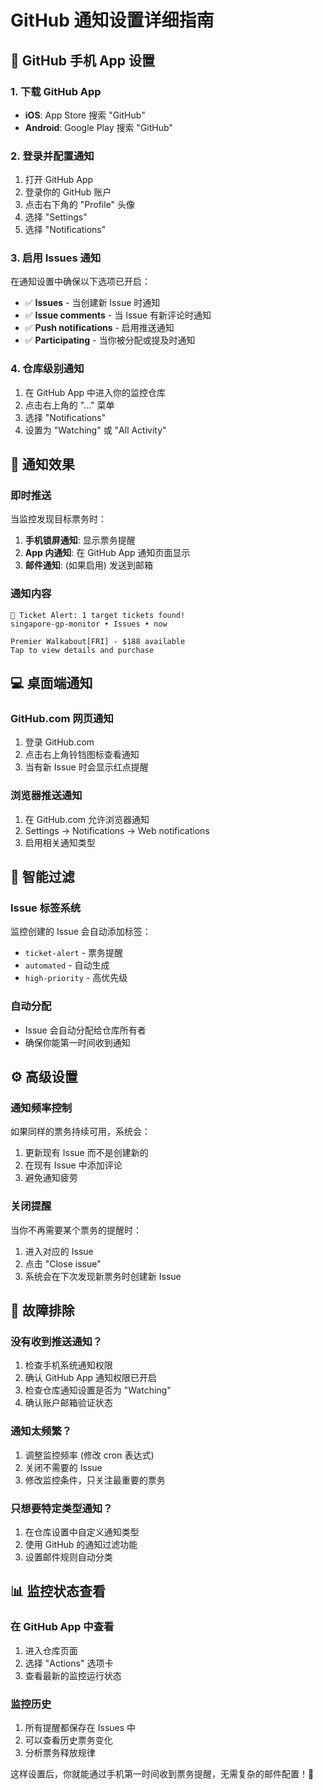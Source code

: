 # GitHub 通知设置详细指南

## 📱 GitHub 手机 App 设置

### 1. 下载 GitHub App
- **iOS**: App Store 搜索 "GitHub"
- **Android**: Google Play 搜索 "GitHub"

### 2. 登录并配置通知
1. 打开 GitHub App
2. 登录你的 GitHub 账户
3. 点击右下角的 "Profile" 头像
4. 选择 "Settings" 
5. 选择 "Notifications"

### 3. 启用 Issues 通知
在通知设置中确保以下选项已开启：
- ✅ **Issues** - 当创建新 Issue 时通知
- ✅ **Issue comments** - 当 Issue 有新评论时通知  
- ✅ **Push notifications** - 启用推送通知
- ✅ **Participating** - 当你被分配或提及时通知

### 4. 仓库级别通知
1. 在 GitHub App 中进入你的监控仓库
2. 点击右上角的 "..." 菜单
3. 选择 "Notifications" 
4. 设置为 "Watching" 或 "All Activity"

## 🔔 通知效果

### 即时推送
当监控发现目标票务时：
1. **手机锁屏通知**: 显示票务提醒
2. **App 内通知**: 在 GitHub App 通知页面显示
3. **邮件通知**: (如果启用) 发送到邮箱

### 通知内容
```
🎫 Ticket Alert: 1 target tickets found!
singapore-gp-monitor • Issues • now

Premier Walkabout[FRI] - $188 available
Tap to view details and purchase
```

## 💻 桌面端通知

### GitHub.com 网页通知
1. 登录 GitHub.com
2. 点击右上角铃铛图标查看通知
3. 当有新 Issue 时会显示红点提醒

### 浏览器推送通知
1. 在 GitHub.com 允许浏览器通知
2. Settings → Notifications → Web notifications
3. 启用相关通知类型

## 🎯 智能过滤

### Issue 标签系统
监控创建的 Issue 会自动添加标签：
- `ticket-alert` - 票务提醒
- `automated` - 自动生成
- `high-priority` - 高优先级

### 自动分配
- Issue 会自动分配给仓库所有者
- 确保你能第一时间收到通知

## ⚙️ 高级设置

### 通知频率控制
如果同样的票务持续可用，系统会：
1. 更新现有 Issue 而不是创建新的
2. 在现有 Issue 中添加评论
3. 避免通知疲劳

### 关闭提醒
当你不再需要某个票务的提醒时：
1. 进入对应的 Issue
2. 点击 "Close issue"
3. 系统会在下次发现新票务时创建新 Issue

## 🔧 故障排除

### 没有收到推送通知？
1. 检查手机系统通知权限
2. 确认 GitHub App 通知权限已开启
3. 检查仓库通知设置是否为 "Watching"
4. 确认账户邮箱验证状态

### 通知太频繁？
1. 调整监控频率 (修改 cron 表达式)
2. 关闭不需要的 Issue
3. 修改监控条件，只关注最重要的票务

### 只想要特定类型通知？
1. 在仓库设置中自定义通知类型
2. 使用 GitHub 的通知过滤功能
3. 设置邮件规则自动分类

## 📊 监控状态查看

### 在 GitHub App 中查看
1. 进入仓库页面
2. 选择 "Actions" 选项卡
3. 查看最新的监控运行状态

### 监控历史
1. 所有提醒都保存在 Issues 中
2. 可以查看历史票务变化
3. 分析票务释放规律

这样设置后，你就能通过手机第一时间收到票务提醒，无需复杂的邮件配置！🎯